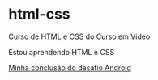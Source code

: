 # html-css
 Curso de HTML e CSS do Curso em Video

Estou aprendendo HTML e CSS

<a href="https://matheusag16.github.io/html-css/desafios/projeto-android-main/index.html">Minha conclusão do desafio Android</a> 
